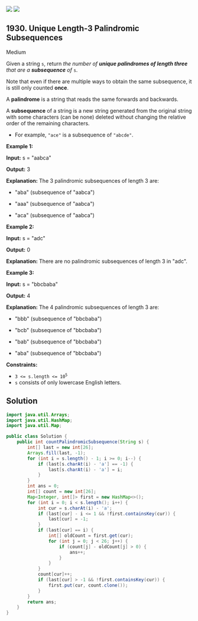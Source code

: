 [![](https://img.shields.io/github/stars/javadev/LeetCode-in-Java?label=Stars&style=flat-square)](https://github.com/javadev/LeetCode-in-Java)
[![](https://img.shields.io/github/forks/javadev/LeetCode-in-Java?label=Fork%20me%20on%20GitHub%20&style=flat-square)](https://github.com/javadev/LeetCode-in-Java/fork)

## 1930\. Unique Length-3 Palindromic Subsequences

Medium

Given a string `s`, return _the number of **unique palindromes of length three** that are a **subsequence** of_ `s`.

Note that even if there are multiple ways to obtain the same subsequence, it is still only counted **once**.

A **palindrome** is a string that reads the same forwards and backwards.

A **subsequence** of a string is a new string generated from the original string with some characters (can be none) deleted without changing the relative order of the remaining characters.

*   For example, `"ace"` is a subsequence of `"abcde"`.

**Example 1:**

**Input:** s = "aabca"

**Output:** 3

**Explanation:** The 3 palindromic subsequences of length 3 are: 

- "aba" (subsequence of "aabca") 

- "aaa" (subsequence of "aabca") 

- "aca" (subsequence of "aabca")

**Example 2:**

**Input:** s = "adc"

**Output:** 0

**Explanation:** There are no palindromic subsequences of length 3 in "adc".

**Example 3:**

**Input:** s = "bbcbaba"

**Output:** 4

**Explanation:** The 4 palindromic subsequences of length 3 are: 

- "bbb" (subsequence of "bbcbaba") 

- "bcb" (subsequence of "bbcbaba") 

- "bab" (subsequence of "bbcbaba") 

- "aba" (subsequence of "bbcbaba")

**Constraints:**

*   <code>3 <= s.length <= 10<sup>5</sup></code>
*   `s` consists of only lowercase English letters.

## Solution

```java
import java.util.Arrays;
import java.util.HashMap;
import java.util.Map;

public class Solution {
    public int countPalindromicSubsequence(String s) {
        int[] last = new int[26];
        Arrays.fill(last, -1);
        for (int i = s.length() - 1; i >= 0; i--) {
            if (last[s.charAt(i) - 'a'] == -1) {
                last[s.charAt(i) - 'a'] = i;
            }
        }
        int ans = 0;
        int[] count = new int[26];
        Map<Integer, int[]> first = new HashMap<>();
        for (int i = 0; i < s.length(); i++) {
            int cur = s.charAt(i) - 'a';
            if (last[cur] - i <= 1 && !first.containsKey(cur)) {
                last[cur] = -1;
            }
            if (last[cur] == i) {
                int[] oldCount = first.get(cur);
                for (int j = 0; j < 26; j++) {
                    if (count[j] - oldCount[j] > 0) {
                        ans++;
                    }
                }
            }
            count[cur]++;
            if (last[cur] > -1 && !first.containsKey(cur)) {
                first.put(cur, count.clone());
            }
        }
        return ans;
    }
}
```